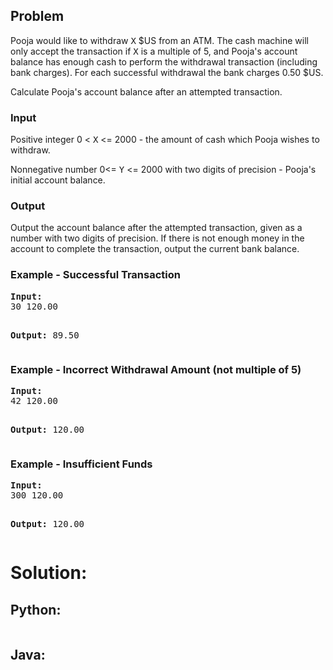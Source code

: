 <div id="problem-statement" class="_problemBody_lulsq_29 print"><h2>Problem</h2>
<p>Pooja would like to withdraw <tt>X</tt> $US from an ATM. The cash machine will only accept the transaction if <tt>X</tt> is a multiple of 5, and Pooja's account balance has enough cash to perform the withdrawal transaction (including bank charges).  For each successful withdrawal the bank charges 0.50 $US.
</p><p>Calculate Pooja's account balance after an attempted transaction.</p>
<p></p><h3>Input</h3>
<p> Positive integer 0 &lt; <tt>X</tt> &lt;= 2000 - the amount of cash which Pooja wishes to withdraw.
</p><p> Nonnegative number 0&lt;= <tt>Y</tt> &lt;= 2000 with two digits of precision - Pooja's initial account balance.
</p><h3>Output</h3>
<p>Output the account balance after the attempted transaction, given as a number with two digits of precision.  If there is not enough money in the account to complete the transaction, output the current bank balance.
</p><h3>Example - Successful Transaction</h3>
<pre><b>Input:</b>
30 120.00

<b>Output:</b>
89.50
</pre>
<h3>Example - Incorrect Withdrawal Amount (not multiple of 5)</h3>
<pre><b>Input:</b>
42 120.00

<b>Output:</b>
120.00
</pre>
<h3>Example - Insufficient Funds</h3>
<pre><b>Input:</b>
300 120.00

<b>Output:</b>
120.00
</pre></div>

# Solution:

## Python:
```
```

## Java:
```
```
